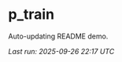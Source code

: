 # p_train

Auto-updating README demo.

<!--START_SECTION:status-->
_Last run: 2025-09-26 22:17 UTC_
<!--END_SECTION:status-->
























































































































































































































































































































































































































































































































































































































































































































































































































































































